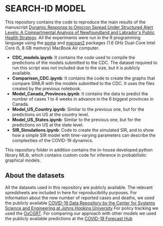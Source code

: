 # SEARCH-ID MODEL

This repository contains the code to reproduce the main results of the manuscript [Dynamic Response to Omicron Spread Under Structured Alert Levels: A Compartmental Analysis of Newfoundland and Labrador's Public Health Strategy](https://). All the experiments were run in the R programming language using the [pomp](https://kingaa.github.io/pomp/install.html) and [macpan2](https://github.com/canmod/macpan2) packages (1.6 GHz Dual-Core Intel Core i5, 8 GB memory) MacBook Air computer.


- **CDC_models.ipynb**: It contains the code used to compile the predictions of the models submitted to the CDC. The dataset required to run this script was not included due to the size, but it is publicly available.
- **Comparison_CDC.ipynb**: It contains the code to create the graphs that compare SIMLR with the models submitted to the CDC. It uses the files created by the previous notebook.
- **Model_Canada_Provinces.ipynb**: It contains the data to predict the number of cases 1 to 4 weeks in advance in the 6 biggest provinces in Canada.
- **Model_US_Country.ipynb**: Similar to the previous one, but for the predictions on US at the country level.
- **Model_US_States.ipynb**: Similar to the previous one, but for the predictions on US at the state level.
- **SIR_Simulations.ipynb**: Code to create the simulated SIR, and to show how a simple SIR model with time-varying parameters can describe the complexities of the COVID-19 dynamics.


This repository folder in addition contains the in-house developed python library *MLib*, which contains custom code for inference in probabilistic graphical models.

## About the datasets
All the datasets used in this repository are publicly available. The relevant spredsheets are included in here for reproducibility purposes.
For information about the new number of reported cases and deaths, we used the publicly available [COVID-19 Data Repository by the Center for Systems Science and Engineering at Johns Hopkins University](https://github.com/CSSEGISandData/COVID-19) 
For policy tracking we used the [OxCGRT](https://github.com/OxCGRT/covid-policy-tracker).
For comparing our approach with other models we used the publicly available predictions at the [COVID-19 Forecast Hub](https://github.com/reichlab/covid19-forecast-hub)
